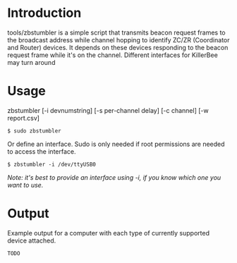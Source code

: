 # Introduction #
tools/zbstumbler is a simple script that transmits beacon request frames to the broadcast address while
channel hopping to identify ZC/ZR (Coordinator and Router) devices. It depends on these devices responding to the beacon request frame while it's on the channel. Different interfaces for KillerBee may turn around

# Usage #
zbstumbler [-i devnumstring] [-s per-channel delay] [-c channel] [-w report.csv]

```
$ sudo zbstumbler
```
Or define an interface. Sudo is only needed if root permissions are needed to access the interface.
```
$ zbstumbler -i /dev/ttyUSB0
```

_Note: it's best to provide an interface using -i, if you know which one you want to use._

# Output #

Example output for a computer with each type of currently supported device attached.

```
TODO
```